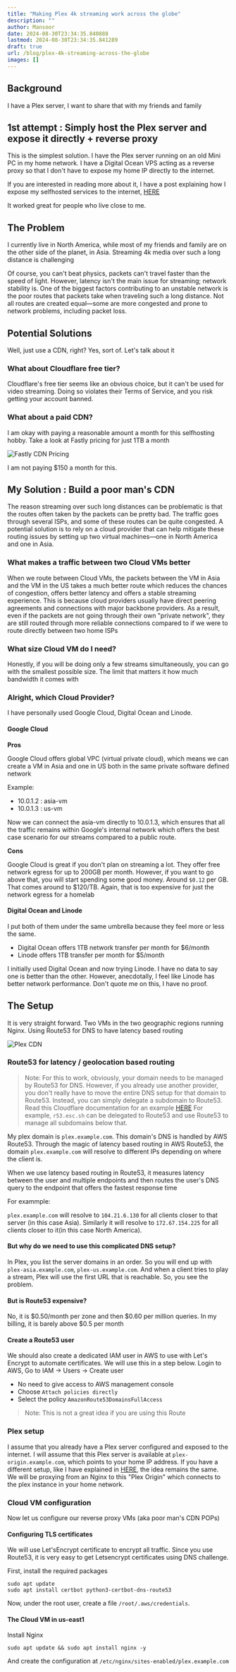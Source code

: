 ```yaml
---
title: "Making Plex 4k streaming work across the globe"
description: ""
author: Mansoor
date: 2024-08-30T23:34:35.840888
lastmod: 2024-08-30T23:34:35.841289
draft: true
url: /blog/plex-4k-streaming-across-the-globe
images: []
---
```

## Background

I have a Plex server, I want to share that with my friends and family

## 1st attempt : Simply host the Plex server and expose it directly + reverse proxy

This is the simplest solution. I have the Plex server running on an old Mini PC in my home
network. I have a Digital Ocean VPS acting as a reverse proxy so that I don't have to expose
my home IP directly to the internet. 

If you are interested in reading more about it, I have a post explaining how I expose my selfhosted
services to the internet, [HERE](https://esc.sh/blog/expose-selfhosted-services-to-internet/)

It worked great for people who live close to me.

## The Problem

I currently live in North America, while most of my friends and family are on the other side of
the planet, in Asia.  Streaming 4k media over such a long distance is challenging

Of course, you can't beat physics, packets can't travel faster than the speed of light. However, latency isn't the main issue for streaming; network stability is. One of the biggest factors contributing to an unstable network is the poor routes that packets take when traveling such a long distance. Not all routes are created equal—some are more congested and prone to network problems, including packet loss.

## Potential Solutions

Well, just use a CDN, right? Yes, sort of. Let's talk about it

### What about Cloudflare free tier?

Cloudflare's free tier seems like an obvious choice, but it can't be used for video streaming. Doing so violates their Terms of Service, and you risk getting your account banned.

### What about a paid CDN?

I am okay with paying a reasonable amount a month for this selfhosting hobby. Take a look at Fastly
pricing for just 1TB a month

![Fastly CDN Pricing](./fastly-pricing.png)

I am not paying $150 a month for this. 

## My Solution : Build a poor man's CDN

The reason streaming over such long distances can be problematic is that the routes often taken by the packets can be pretty bad. The traffic goes through several ISPs, and some of these routes can be quite congested. A potential solution is to rely on a cloud provider that can help mitigate these routing issues by setting up two virtual machines—one in North America and one in Asia.

### What makes a traffic between two Cloud VMs better

When we route between Cloud VMs, the packets between the VM in Asia and the VM in the US takes a much better
route which reduces the chances of congestion, offers better latency and offers a stable streaming experience.
This is because cloud providers usually have direct peering agreements and connections with major backbone providers.
As a result, even if the packets are not going through their own "private network", they are still routed through 
more reliable connections compared to if we were to route directly between two home ISPs

### What size Cloud VM do I need?

Honestly, if you will be doing only a few streams simultaneously, you can go with the smallest possible size.
The limit that matters it how much bandwidth it comes with

### Alright, which Cloud Provider?

I have personally used Google Cloud, Digital Ocean and Linode.

#### Google Cloud

**Pros**

Google Cloud offers global VPC (virtual private cloud), which means we can create a VM in Asia and one in US
both in the same private software defined network

Example: 
- 10.0.1.2 : asia-vm
- 10.0.1.3 : us-vm

Now we can connect the asia-vm directly to 10.0.1.3, which ensures that all the traffic remains within Google's
internal network which offers the best case scenario for our streams compared to a public route.

**Cons**

Google Cloud is great if you don't plan on streaming a lot. They offer free network egress for up to 200GB per month.
However, if you want to go above that, you will start spending some good money. Around `$0.12` per GB. 
That comes around to $120/TB. Again, that is too expensive for just the network egress for a homelab

#### Digital Ocean and Linode

I put both of them under the same umbrella because they feel more or less the same. 

- Digital Ocean offers 1TB network transfer per month for $6/month
- Linode offers 1TB transfer per month for $5/month

I initially used Digital Ocean and now trying Linode. I have no data to say one is better than the other.
However, anecdotally, I feel like Linode has better network performance. Don't quote me on this, I have no
proof.

## The Setup

It is very straight forward. Two VMs in the two geographic regions running Nginx. Using Route53 for DNS to have
latency based routing

![Plex CDN](./plex-diagram-dark.png)

### Route53 for latency / geolocation based routing

> Note: For this to work, obviously, your domain needs to be managed by Route53 for DNS. However, if you already use
> another provider, you don't really have to move the entire DNS setup for that domain to Route53. Instead, you can simply
> delegate a subdomain to Route53. Read this Cloudflare documentation for an example [HERE](https://developers.cloudflare.com/dns/manage-dns-records/how-to/subdomains-outside-cloudflare/)
> For example, `r53.esc.sh` can be delegated to Route53 and use Route53 to manage all subdomains below that.

My plex domain is `plex.example.com`. This domain's DNS is handled by AWS Route53. Through the magic of latency based routing in AWS Route53, the domain `plex.example.com` will resolve to different IPs depending on where the client is.

When we use latency based routing in Route53, it measures latency between the user and multiple endpoints and then routes the user's DNS query to the endpoint that offers the fastest response time

For exammple:

`plex.example.com` will resolve to `104.21.6.130` for all clients closer to that server (in this case Asia). Similarly it will resolve to `172.67.154.225` for all clients closer to it(in this case North America). 

#### But why do we need to use this complicated DNS setup?

In Plex, you list the server domains in an order. So you will end up with `plex-asia.example.com`, `plex-us.example.com`.
And when a client tries to play a stream, Plex will use the first URL that is reachable. So, you see the problem. 

#### But is Route53 expensive?

No, it is $0.50/month per zone and then $0.60 per million queries. In my billing, it is barely above $0.5 per month

#### Create a Route53 user

We should also create a dedicated IAM user in AWS to use with Let's Encrypt to automate certificates. We will use this in a
step below. Login to AWS, Go to IAM -> Users -> Create user

- No need to give access to AWS management console
- Choose `Attach policies directly`
- Select the policy `AmazonRoute53DomainsFullAccess`

> Note: This is not a great idea if you are using this Route


### Plex setup

I assume that you already have a Plex server configured and exposed to the internet. 
I will assume that this Plex server is available at `plex-origin.example.com`, which points to your home IP address.
If you have a different setup, like I have explained in [HERE](https://esc.sh/blog/expose-selfhosted-services-to-internet/), the idea remains the
same. We will be proxying from an Nginx to this "Plex Origin" which connects to the plex instance in your home network.

### Cloud VM configuration

Now let us configure our reverse proxy VMs (aka poor man's CDN POPs)

#### Configuring TLS certificates

We will use Let'sEncrypt certificate to encrypt all traffic. Since you use Route53, it is very easy to get
Letsencrypt certificates using DNS challenge.

First, install the required packages
```
sudo apt update
sudo apt install certbot python3-certbot-dns-route53
```



Now, under the root user, create a file `/root/.aws/credentials`. 

#### The Cloud VM in us-east1

Install Nginx
```
sudo apt update && sudo apt install nginx -y
```

And create the configuration at `/etc/nginx/sites-enabled/plex.example.com`



